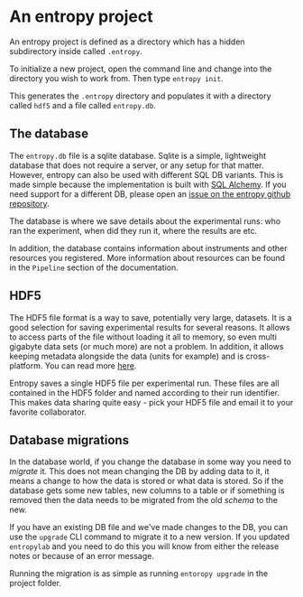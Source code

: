# An entropy project
 
An entropy project is defined as a directory which has a hidden subdirectory inside called `.entropy`. 

To initialize a new project, open the command line and change into the directory you wish to work from.
Then type `entropy init`. 

This generates the `.entropy` directory and populates it with a directory called `hdf5`
and a file called `entropy.db`.

## The database

The `entropy.db` file is a sqlite database. Sqlite is a simple, lightweight 
database that does not require a server, or any setup for that matter. 
However, entropy can also be used with different SQL DB variants. This is
made simple because the implementation is built with [SQL Alchemy](https://www.sqlalchemy.org/). If you need support 
for a different DB, please open an [issue on the entropy github repository](https://github.com/entropy-lab/entropy/issues).

The database is where we save details about the experimental runs: who ran the experiment, when did they run 
it, where the results are etc. 

In addition, the database contains information about instruments and other resources you registered. More information 
about resources can be found in the `Pipeline` section of the documentation.

## HDF5

The HDF5 file format is a way to save, potentially very large, datasets. It 
is a good selection for saving experimental results for several reasons. 
It allows to access parts of the file without loading it all to memory, so even multi gigabyte 
data sets (or much more) are not a problem. In addition, it allows keeping metadata 
alongside the data (units for example) and is cross-platform. You can read more [here](https://www.hdfgroup.org/solutions/hdf5/).

Entropy saves a single HDF5 file per experimental run. These files are all contained in the HDF5 folder and named according
to their run identifier. This makes data sharing quite easy - pick your HDF5 file and email it to your favorite collaborator. 

## Database migrations

In the database world, if you change the database in some way you need to _migrate_ it. 
This does not mean changing the DB by adding data to it, it means a change to how the data is stored or what data is stored. 
So if the database gets some new tables, new columns to a table or if something is removed then the data needs to be migrated 
from the old _schema_ to the new. 

If you have an existing DB file and we've made changes to the DB, you can use the `upgrade` CLI command to migrate it to a new version.
If you updated `entropylab` and you need to do this you will know from either the release notes or because of an error message. 

Running the migration is as simple as running `entoropy upgrade` in the project folder.

